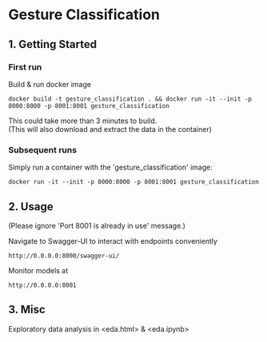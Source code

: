# Gesture Classification


## 1. Getting Started
### First run

Build & run docker image
```
docker build -t gesture_classification . && docker run -it --init -p 8000:8000 -p 8001:8001 gesture_classification
```
This could take more than 3 minutes to build. <br>
(This will also download and extract the data in the container)


### Subsequent runs

Simply run a container with the 'gesture_classification' image:
```
docker run -it --init -p 8000:8000 -p 8001:8001 gesture_classification
```

## 2. Usage
(Please ignore 'Port 8001 is already in use' message.)

Navigate to Swagger-UI to interact with endpoints conveniently
```
http://0.0.0.0:8000/swagger-ui/
```

Monitor models at
```
http://0.0.0.0:8001
```

## 3. Misc
Exploratory data analysis in <eda.html> & <eda.ipynb>
